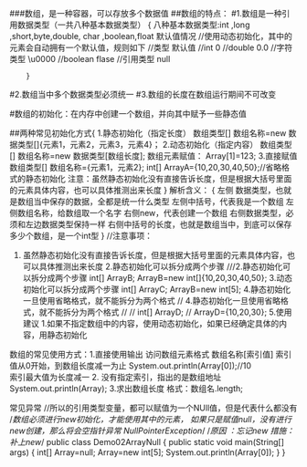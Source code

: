 ###数组，是一种容器，可以存放多个数据值
##数组的特点：
#1.数组是一种引用数据类型（一共八种基本数据类型）
        {
            八种基本数据类型:int ,long ,short,byte,double,
                            char ,boolean,float
        默认值情况
        //使用动态初始化，其中的元素会自动拥有一个默认值，规则如下
            //类型        默认值
            //int             0
            //double         0.0
            //字符类型       \u0000
            //boolean       flase
            //引用类型        null

        }
#2.数组当中多个数据类型必须统一
#3.数组的长度在数组运行期间不可改变

#数组的初始化：在内存中创建一个数组，并向其中赋予一些静态值

##两种常见初始化方式{
    1.静态初始化（指定长度）  数组类型[] 数组名称=new 数据类型[]{元素1，元素2，元素3，元素4}；
    2.动态初始化（指定内容）  数组类型[] 数组名称=new 数据类型[数组长度];
    数组元素赋值： Array[1]=123;
    3.直接赋值 数组类型[] 数组名称={元素1，元素2}; 
            int[] ArrayA={10,20,30,40,50};//省略格式的静态初始化
注意：虽然静态初始化没有直接告诉长度，但是根据大括号里面的元素具体内容，也可以具体推测出来长度
 }
解析含义：
{
        左侧 数据类型，也就是数组当中保存的数据，全都是统一什么类型
        左侧中括号，代表我是一个数组
        左侧数组名称，给数组取一个名字
        右侧new，代表创建一个数组
        右侧数据类型，必须和左边数据类型保持一样
        右侧中括号的长度，也就是数组当中，到底可以保存多少个数组，是一个int型
}
//注意事项：
1. 虽然静态初始化没有直接告诉长度，但是根据大括号里面的元素具体内容，也可以具体推测出来长度
2.静态初始化可以拆分成两个步骤
  ///2.静态初始化可以拆分成两个步骤
        int[] ArrayB;
        ArrayB=new int[]{10,20,30,40,50};
3.动态初始化可以拆分成两个步骤
        int[] ArrayC;
        ArrayB=new int[5];
4.静态初始化一旦使用省略格式，就不能拆分为两个格式
//        4.静态初始化一旦使用省略格式，就不能拆分为两个格式
//
//        int[] ArrayD;
//        ArrayD={10,20,30};
5.使用建议
1.如果不指定数组中的内容，使用动态初始化，如果已经确定具体的内容，用静态初始化





      






数组的常见使用方式：1.直接使用输出
  访问数组元素格式
                数组名称[索引值]
        索引值从0开始，到数组长度减一为止
        System.out.println(Array[0]);//10      
         索引最大值为长度减一
         2. 没有指定索引，指出的是数组地址
         System.out.println(Array);
         3.求出数组长度
         格式：数组名.length;


常见异常
//所以的引用类型变量，都可以赋值为一个NUll值，但是代表什么都没有
/*数组必须进行new初始化，才能使用其中的元素，
        如果只是赋值null，没有进行new创建，那么将会空指针异常
        NullPointerException*/
/*原因 ：忘记new
措施：补上new*/
public class Demo02ArrayNull {
    public static void main(String[] args) {
        int[] Array=null;
        Array=new int[5];
        System.out.println(Array[0]);
    }
}

